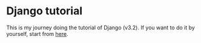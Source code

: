 # Django tutorial
This is my journey doing the tutorial of Django (v3.2). 
If you want to do it by yourself, start from [here](https://docs.djangoproject.com/en/3.2/intro/tutorial01/).